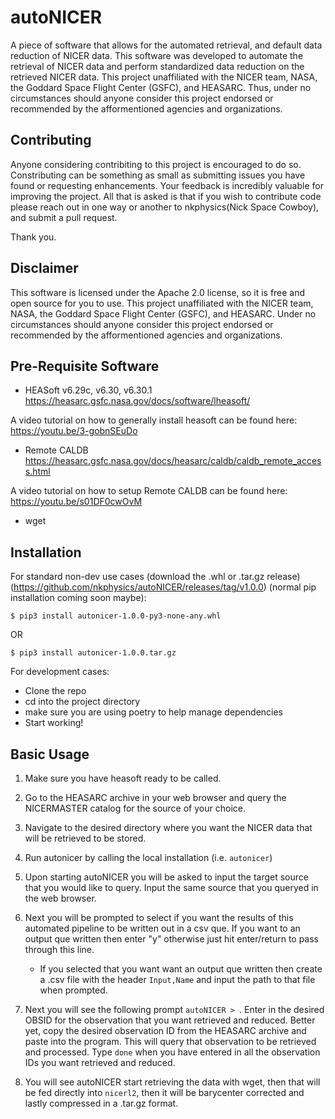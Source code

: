 # autoNICER
A piece of software that allows for the automated retrieval, and default data reduction of NICER data. This software was developed to automate the retrieval of NICER data and perform standardized data reduction on the retrieved NICER data. 
This project unaffiliated with the NICER team, NASA, the Goddard Space Flight Center (GSFC), and HEASARC. Thus, under no circumstances should anyone consider this project endorsed or recommended by the afformentioned agencies and organizations.

## Contributing
Anyone considering contribiting to this project is encouraged to do so.
Constributing can be something as small as submitting issues you have found or requesting enhancements. Your feedback is incredibly valuable for improving the project.
All that is asked is that if you wish to contribute code please reach out in one way or another to nkphysics(Nick Space Cowboy), and submit a pull request.

Thank you. 

## Disclaimer
This software is licensed under the Apache 2.0 license, so it is free and open source for you to use.
This project unaffiliated with the NICER team, NASA, the Goddard Space Flight Center (GSFC), and HEASARC. Under no circumstances should anyone consider this project endorsed or recommended by the afformentioned agencies and organizations.

## Pre-Requisite Software
- HEASoft v6.29c, v6.30, v6.30.1 <https://heasarc.gsfc.nasa.gov/docs/software/lheasoft/>

A video tutorial on how to generally install heasoft can be found here: <https://youtu.be/3-gobnSEuDo>
- Remote CALDB <https://heasarc.gsfc.nasa.gov/docs/heasarc/caldb/caldb_remote_access.html>

A video tutorial on how to setup Remote CALDB can be found here: <https://youtu.be/s01DF0cwOvM>
- wget

## Installation

For standard non-dev use cases (download the .whl or .tar.gz release)(https://github.com/nkphysics/autoNICER/releases/tag/v1.0.0) (normal pip installation coming soon maybe):

	$ pip3 install autonicer-1.0.0-py3-none-any.whl

OR

	$ pip3 install autonicer-1.0.0.tar.gz

For development cases:
- Clone the repo
- cd into the project directory
- make sure you are using poetry to help manage dependencies
- Start working!

## Basic Usage

1. Make sure you have heasoft ready to be called.

2. Go to the HEASARC archive in your web browser and query the NICERMASTER catalog for the source of your choice.

2. Navigate to the desired directory where you want the NICER data that will be retrieved to be stored.

3. Run autonicer by calling the local installation (i.e. `autonicer`)
	
4. Upon starting autoNICER you will be asked to input the  target source that you would like to query. Input the same source that you queryed in the web browser.

5. Next you will be prompted to select if you want the results of this automated pipeline to be written out in a csv que. If you want to an output que written then enter "y" otherwise just hit enter/return to pass through this line.

	- If you selected that you want want an output que written then create a .csv file with the header `Input,Name` and input the path to that file when prompted.

6. Next you will see the following prompt `autoNICER > `. Enter in the desired OBSID for the observation that you want retrieved and reduced. Better yet, copy the desired observation ID from the HEASARC archive and paste into the program. This will query that observation to be retrieved and processed. Type `done` when you have entered in all the observation IDs you want retrieved and reduced.
	
7. You will see autoNICER start retrieving the data with wget, then that will be fed directly into `nicerl2`, then it will be barycenter corrected and lastly compressed in a .tar.gz format.
